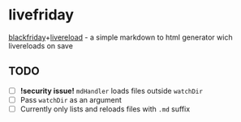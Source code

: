 livefriday
==========

[blackfriday](https://github.com/russross/blackfriday)+[livereload](https://github.com/jaschaephraim/lrserver) - a simple markdown to html generator wich livereloads on save

## TODO
- [ ] **!security issue!** `mdHandler` loads files outside `watchDir`
- [ ] Pass `watchDir` as an argument
- [ ] Currently only lists and reloads files with `.md` suffix
